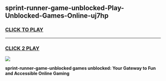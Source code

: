 
## sprint-runner-game-unblocked-Play-Unblocked-Games-Online-uj7hp
<h3>
<a href="https://premium76.site?title=sprint-runner-game-unblocked&ref=25A">CLICK TO PLAY</a></h3>
<hr>

<h3>
<a href="https://premium76.site?title=sprint-runner-game-unblocked&ref=25A">CLICK 2 PLAY</a>
  
</h3>

<a href="https://premium76.site?title=sprint-runner-game-unblocked&ref=25A"><img src="https://clearcache.store/games.png"></a>


**sprint-runner-game-unblocked games unblocked: Your Gateway to Fun and Accessible Online Gaming**
